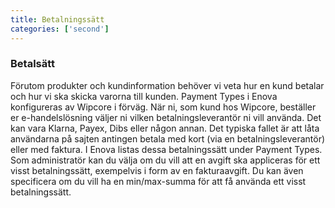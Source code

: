 ```yaml
---
title: Betalningssätt
categories: ['second']
---
```

### Betalsätt

Förutom produkter och kundinformation behöver vi veta hur en kund betalar och hur vi ska skicka varorna till kunden. Payment Types i Enova konfigureras av Wipcore i förväg. När ni, som kund hos Wipcore, beställer er e-handelslösning väljer ni vilken betalningsleverantör ni vill använda. Det kan vara Klarna, Payex, Dibs eller någon annan. Det typiska fallet är att låta användarna på sajten antingen betala med kort (via en betalningsleverantör) eller med faktura. I Enova listas dessa betalningssätt under Payment Types. Som administratör kan du välja om du vill att en avgift ska appliceras för ett visst betalningssätt, exempelvis i form av en fakturaavgift. Du kan även specificera om du vill ha en min/max-summa för att få använda ett visst betalningssätt.  
